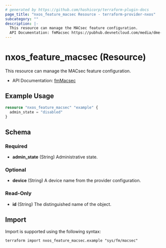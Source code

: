 ```yaml
---
# generated by https://github.com/hashicorp/terraform-plugin-docs
page_title: "nxos_feature_macsec Resource - terraform-provider-nxos"
subcategory: ""
description: |-
  This resource can manage the MACsec feature configuration.
  API Documentation: fmMacsec https://pubhub.devnetcloud.com/media/dme-docs-10-2-2/docs/Feature%20Management/fm:Macsec/
---
```


# nxos_feature_macsec (Resource)

This resource can manage the MACsec feature configuration.

- API Documentation: [fmMacsec](https://pubhub.devnetcloud.com/media/dme-docs-10-2-2/docs/Feature%20Management/fm:Macsec/)

## Example Usage

```terraform
resource "nxos_feature_macsec" "example" {
  admin_state = "disabled"
}
```

<!-- schema generated by tfplugindocs -->
## Schema

### Required

- **admin_state** (String) Administrative state.

### Optional

- **device** (String) A device name from the provider configuration.

### Read-Only

- **id** (String) The distinguished name of the object.

## Import

Import is supported using the following syntax:

```shell
terraform import nxos_feature_macsec.example "sys/fm/macsec"
```
